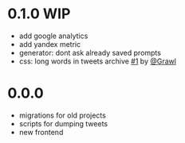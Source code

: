 # 0.1.0 WIP

* add google analytics
* add yandex metric
* generator: dont ask already saved prompts
* css: long words in tweets archive [#1](https://github.com/iamstarkov/generator-underhood/pull/1) by [@Grawl](https://github.com/Grawl)

# 0.0.0

* migrations for old projects
* scripts for dumping tweets
* new frontend
